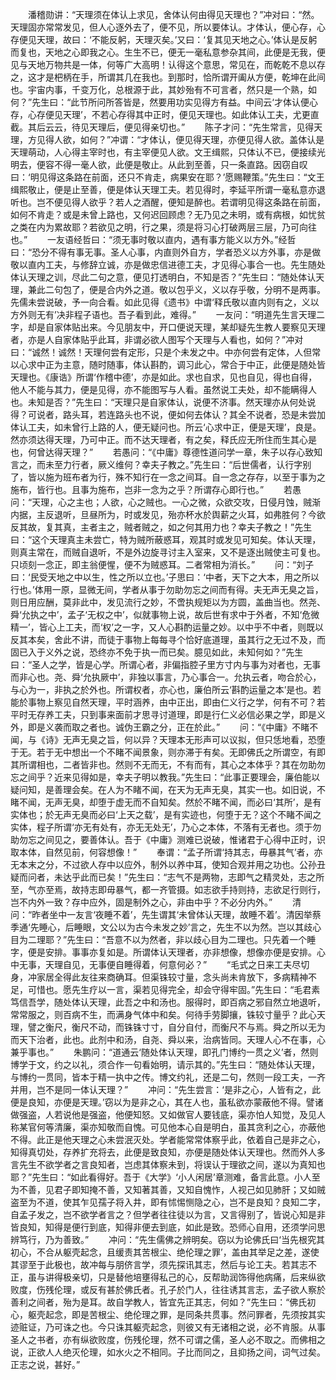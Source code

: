 <!-- { "loadSidebar": true } -->
　　潘稽勋讲：“天理须在体认上求见，舍体认何由得见天理也？”冲对曰：“然。天理固亦常常发见，但人心逐外去了，便不见，所以要体认。才体认，便心存，心存便见天理，故曰：‘不能反躬，天理灭矣。’又曰：‘复其见天地之心。’体认是反躬而复也，天地之心即我之心。生生不已，便无一毫私意参杂其间，此便是无我，便见与天地万物共是一体，何等广大高明！认得这个意思，常见在，而乾乾不息以存之，这才是杷柄在手，所谓其几在我也。到那时，恰所谓开阖从方便，乾坤在此间也。宇宙内事，千变万化，总根源于此，其妙殆有不可言者，然只是一个熟，如何？”先生曰：“此节所问所答皆是，然要用功实见得方有益。中间云‘才体认便心存，心存便见天理’，不若心存得其中正时，便见天理也。如此体认工夫，尤更直截。其后云云，待见天理后，便见得亲切也。”
　　陈子才问：“先生常言，见得天理，方见得人欲，如何？”冲谓：“才体认，便见得天理，亦便见得人欲。盖体认是天理萌动，人心得主宰时也，有主宰便见人欲。文王缉熙，只体认不已，便接续光明去，便容不得一毫人欲，此便是敬止。从此到至善，只一条直路。因窃自叹曰：‘明见得这条路在前面，还只不肯走，病果安在耶？’愿赐鞭策。”先生曰：“文王缉熙敬止，便是止至善，便是体认天理工夫。若见得时，李延平所谓一毫私意亦退听也。岂不便见得人欲乎？若人之酒醒，便知是醉也。若谓明见得这条路在前面，如何不肯走？或是未曾上路也，又何迟回顾虑？无乃见之未明，或有病根，如忧贫之类在内为累故耶？若欲见之明，行之果，须是将习心打破两层三层，乃可向往也。”
　　一友语经哲曰：“须无事时敬以直内，遇有事方能义以方外。”经哲曰：“恐分不得有事无事。圣人心事，内直则外自方，学者恐义以方外事，亦是做敬以直内工夫，与修辞立诚，亦是做忠信进德工夫，才见得心事合一也。先生随处体认天理之训，尽此二句之意，便见打透明白，不知是否？”先生曰：“随处体认天理，兼此二句包了，便是合内外之道。敬以包乎义，义以存乎敬，分明不是两事。先儒未尝说破，予一向合看。如此见得《遗书》中谓‘释氏敬以直内则有之，义以方外则无有’决非程子语也。吾子看到此，难得。”
　　一友问：“明道先生言天理二字，却是自家体贴出来。今见朋友中，开口便说天理，某却疑先生教人要察见天理者，亦是人自家体贴乎此耳，非谓必欲人图写个天理与人看也，如何？”冲对曰：“诚然！诚然！天理何尝有定形，只是个未发之中。中亦何尝有定体，人但常以心求中正为主意，随时随事，体认斟酌，调习此心，常合于中正，此便是随处皆天理也。《康诰》所谓‘作稽中德’，亦是如此。求也自求，见也自见，得也自得，他人不能与其力，便是见得，亦不能图写与人看。虽然说工夫处，却不能瞒得人也。未知是否？”先生曰：“天理只是自家体认，说便不济事。然天理亦从何处说得？可说者，路头耳，若连路头也不说，便如何去体认？其全不说者，恐是未尝加体认工夫，如未曾行上路的人，便无疑问也。所云‘心求中正，便是天理’，良是。然亦须达得天理，乃可中正。而不达天理者，有之矣，释氏应无所住而生其心是也，何曾达得天理？”
　　若愚问：“《中庸》尊德性道问学一章，朱子以存心致知言之，而未至力行者，厥义维何？幸夫子教之。”先生曰：“后世儒者，认行字别了，皆以施为班布者为行，殊不知行在一念之间耳。自一念之存存，以至于事为之施布，皆行也。且事为施布，岂非一念为之乎？所谓存心即行也。”
　　若愚问：“天理，心之主也；人欲，心之贼也。一心之微，众欲交攻，日侵月蚀，贼渐内据，主反退听，旦昼所为，时或发见，殆亦杯水於舆薪之火耳，如弗胜何？今欲反其故，复其真，主者主之，贼者贼之，如之何其用力也？幸夫子教之！”先生曰：“这个天理真主未尝亡，特为贼所蔽惑耳，观其时或发见可知矣。体认天理，则真主常在，而贼自退听，不是外边旋寻讨主入室来，又不是逐出贼使主可复也。只顷刻一念正，即主翁便惺，便不为贼惑耳。二者常相为消长。”
　　问：“刘子曰：‘民受天地之中以生，性之所以立也。’子思曰：‘中者，天下之大本，用之所以行也。’体用一原，显微无间，学者从事于勿助勿忘之间而有得。夫无声无臭之旨，则日用应酬，莫非此中，发见流行之妙，不啻执规矩以为方圆，盖曲当也。然尧、舜‘允执之中’，孟子‘无权之中’，似就事物上说，故后世有求中于外者，不知‘危微精一’，皆心上工夫，而‘权’之一字，又人心斟酌运量之妙。以中乎不中者，则既以反其本矣，舍此不讲，而徒于事物上每每寻个恰好底道理，虽其行之无过不及，而固已入于义外之说，恐终亦不免于执一而已矣。臆见如此，未知何如？”先生曰：“圣人之学，皆是心学。所谓心者，非偏指腔子里方寸内与事为对者也，无事而非心也。尧、舜‘允执厥中’，非独以事言，乃心事合一。允执云者，吻合於心，与心为一，非执之於外也。所谓权者，亦心也，廉伯所云‘斟酌运量之本’是也。若能於事物上察见自然天理，平时涵养，由中正出，即由仁义行之学，何有不可？若平时无存养工夫，只到事来面前才思寻讨道理，即是行仁义必信必果之学，即是义外，即是义袭而取之者也。诚伪王霸之分，正在於此。”
　　问：“《中庸》不睹不闻，与《诗》无声无臭之旨，何以异？天理本无形声可以议拟，但只恁地看，恐堕于无。若于无中想出一个不睹不闻景象，则亦滞于有矣。无即佛氏之所谓空，有即其所谓相也，二者皆非也。然则不无而无，不有而有，其心之本体乎？其在勿助勿忘之间乎？近来见得如是，幸夫子明以教我。”先生曰：“此事正要理会，廉伯能以疑问知，是善理会矣。在人为不睹不闻，在天为无声无臭，其实一也。如旧说，不睹不闻，无声无臭，却堕于虚无而不自知矣。然於不睹不闻，而必曰‘其所’，是有实体也；於无声无臭而必曰‘上天之载’，是有实迹也，何堕于无？这个不睹不闻之实体，程子所谓‘亦无有处有，亦无无处无’，乃心之本体，不落有无者也。须于勿助勿忘之间见之，要善体认。吾于《中庸》测难已说破，惟诸君于心得中正时，识取本体，自然见前，何容想像！”
　　奉谓：“孟子所谓‘持其志，毋暴其气’者，亦无本末之分，不过欲人存中以应外，制外以养中耳，使知合观并用之功也。公孙丑疑而问者，未达乎此而已矣！”先生曰：“志气不是两物，志即气之精灵处，志之所至，气亦至焉，故持志即毋暴气，都一齐管摄。如志欲手持则持，志欲足行则行，岂不内外一致？存中应外，固是制外之心，非由中乎？不必分内外。”
　　清问：“昨者坐中一友言‘夜睡不着’，先生谓其‘未曾体认天理，故睡不着’。清因举蔡季通‘先睡心，后睡眼，文公以为古今未发之妙’言之，先生不以为然。岂以其歧心目为二理耶？”先生曰：“吾意不以为然者，非以歧心目为二理也。只先着一个睡字，便是安排。事事亦复如是。所谓体认天理者，亦非想像，想像亦便是安排。心中无事，天理自见，无事便自睡得着，何意何必？”
　　“毛式之日来工夫尽切身，冲家居全得此友往来商确耳。但渠铢较寸量，念头尚未肯放下，多病精神不足，可惜也。愿先生疗以一言，渠若见得完全，却会守得牢固。”先生曰：“毛君素笃信吾学，随处体认天理，此吾之中和汤也。服得时，即百病之邪自然立地退听，常常服之，则百病不生，而满身气体中和矣。何待手劳脚攘，铢较寸量乎？此心天理，譬之衡尺，衡尺不动，而铢铢寸寸，自分自付，而衡尺不与焉。舜之所以无为而天下治者，此也。此剂中和汤，自尧、舜以来，治病皆同。天理人心不在事，心兼乎事也。”
　　朱鹏问：“道通云‘随处体认天理，即孔门博约一贯之义’者，然则博学于文，约之以礼，须合作一句看始明，请示其的。”先生曰：“随处体认天理，与博约一贯同，皆本于精一执中之传。博文约礼，还是二句，然则一段工夫，一齐并用，岂不是同一体认天理？”
　　冲问：“先生尝言：‘是非之心，人皆有之，此便是良知，亦便是天理。’窃以为是非之心，其在人也，虽私欲亦蒙蔽他不得。譬诸做强盗，人若说他是强盗，他便知怒。又如做官人要钱底，渠亦怕人知觉，及见人称某官何等清廉，渠亦知敬而自愧。可见他本心自是明白，虽其贪利之心，亦蔽他不得。此正是他天理之心未尝泯灭处。学者能常常体察乎此，依着自己是非之心，知得真切处，存养扩充将去，此便是致良知，亦便是随处体认天理也。然而外人多言先生不欲学者之言良知者，岂虑其体察未到，将误认于理欲之间，遂以为真知也耶？”先生曰：“如此看得好。吾于《大学》‘小人闲居’章测难，备言此意。小人至为不善，见君子即知掩不善，又知著其善，又知自愧怍，人视己如见肺肝；又如贼盗至为不道，使其乍见孺子将入井，即有怵惕恻隐之心，岂不是良知？良知二字，自孟子发之，岂不欲学者言之？但学者往往徒以为言，又言得别了，皆说心知是非皆良知，知得是便行到底，知得非便去到底，如此是致。恐师心自用，还须学问思辨笃行，乃为善致。”
　　冲问：“先生儒佛之辨明矣。窃以为论佛氏曰‘当先根究其初心，不合从躯壳起念，且缓责其苦根尘、绝伦理之罪’，盖由其举足之差，遂使其谬至于此极也，故冲每与朋侪言学，须先探讯其志，然后与论工夫。若其志不正，虽与讲得极亲切，只是替他培壅得私己的心，反帮助润饰得他病痛，后来纵欲败度，伤残伦理，或反有甚於佛氏者。孔子於门人，往往诱其言志，孟子欲人察於善利之间者，殆为是耳。故自学教人，皆宜先正其志，何如？”先生曰：“佛氏初心，躯壳起念，即是苦根尘、绝伦理之罪，是同条共贯事。然问罪者，先须按其实迹赃证，乃可诛之也。今只诛其躯壳起念，则彼又有无诸相之说，必不肯服。从事圣人之书者，亦有纵欲败度，伤残伦理，然不可谓之儒，圣人必不取之。而佛相之说，正欲人人绝灭伦理，如水火之不相同。子比而同之，且抑扬之间，词气过矣。正志之说，甚好。”
